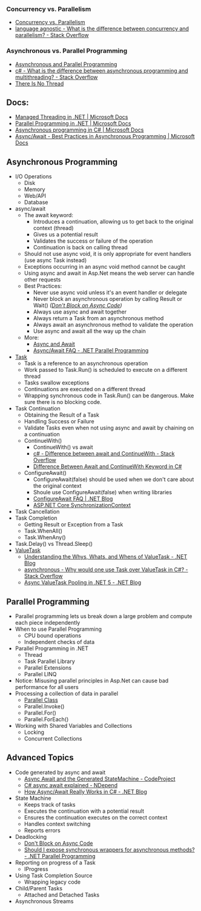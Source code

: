 ### Concurrency vs. Parallelism
- [Concurrency vs. Parallelism](https://jenkov.com/tutorials/java-concurrency/concurrency-vs-parallelism.html)
- [language agnostic - What is the difference between concurrency and parallelism? - Stack Overflow](https://stackoverflow.com/questions/1050222/what-is-the-difference-between-concurrency-and-parallelism)

### Asynchronous vs. Parallel Programming
- [Asynchronous and Parallel Programming](https://www.c-sharpcorner.com/uploadfile/bc1c71/asynchronous-and-parallel-programming/)
- [c# - What is the difference between asynchronous programming and multithreading? - Stack Overflow](https://stackoverflow.com/questions/34680985/what-is-the-difference-between-asynchronous-programming-and-multithreading)
- [There Is No Thread](https://blog.stephencleary.com/2013/11/there-is-no-thread.html)

## Docs:
- [Managed Threading in .NET | Microsoft Docs](https://docs.microsoft.com/en-us/dotnet/standard/threading/)
- [Parallel Programming in .NET | Microsoft Docs](https://docs.microsoft.com/en-us/dotnet/standard/parallel-programming/)
- [Asynchronous programming in C# | Microsoft Docs](https://docs.microsoft.com/en-us/dotnet/csharp/programming-guide/concepts/async/)
- [Async/Await - Best Practices in Asynchronous Programming | Microsoft Docs](https://docs.microsoft.com/en-us/archive/msdn-magazine/2013/march/async-await-best-practices-in-asynchronous-programming)

## Asynchronous Programming
- I/O Operations
  + Disk
  + Memory
  + Web/API
  + Database
- async/await
  + The await keyword:
    + Introduces a continuation, allowing us to get back to the original context (thread)
    + Gives us a potential result
    + Validates the success or failure of the operation
    + Continuation is back on calling thread
  + Should not use async void, it is only appropriate for event handlers (use async Task instead)
  + Exceptions occurring in an async void method cannot be caught
  + Using async and await in Asp.Net means the web server can handle other requests
  + Best Practices:
    + Never use async void unless it's an event handler or delegate
    + Never block an asynchronous operation by calling Result or Wait() *([Don't Block on Async Code](https://blog.stephencleary.com/2012/07/dont-block-on-async-code.html))*
    + Always use async and await together
    + Always return a Task from an asynchronous method
    + Always await an asynchronous method to validate the operation
    + Use async and await all the way up the chain
  + More:
    + [Async and Await](https://blog.stephencleary.com/2012/02/async-and-await.html)
    + [Async/Await FAQ - .NET Parallel Programming](https://devblogs.microsoft.com/pfxteam/asyncawait-faq/)
- [Task](https://docs.microsoft.com/en-us/dotnet/api/system.threading.tasks.task)
  + Task is a reference to an asynchronous operation
  + Work passed to Task.Run() is scheduled to execute on a different thread
  + Tasks swallow exceptions
  + Continuations are executed on a different thread
  + Wrapping synchronous code in Task.Run() can be dangerous. Make sure there is no blocking code.
- Task Continuation
  + Obtaining the Result of a Task
  + Handling Success or Failure
  + Validate Tasks even when not using async and await by chaining on a continuation
  + ContinueWith()
    + ContinueWith() vs await
    + [c# - Difference between await and ContinueWith - Stack Overflow](https://stackoverflow.com/questions/18965200/difference-between-await-and-continuewith)
    + [Difference Between Await and ContinueWith Keyword in C#](https://www.c-sharpcorner.com/UploadFile/pranayamr/difference-between-await-and-continuewith-keyword-in-C-Sharp/)
  + ConfigureAwait()
    + ConfigureAwait(false) should be used when we don't care about the original context
    + Shoule use ConfigureAwait(false) when writing libraries
    + [ConfigureAwait FAQ | .NET Blog](https://devblogs.microsoft.com/dotnet/configureawait-faq/)
    + [ASP.NET Core SynchronizationContext](https://blog.stephencleary.com/2017/03/aspnetcore-synchronization-context.html)
- Task Cancellation
- Task Completion
  + Getting Result or Exception from a Task
  + Task.WhenAll()
  + Task.WhenAny()
- Task.Delay() vs Thread.Sleep()
- [ValueTask](https://docs.microsoft.com/en-us/dotnet/api/system.threading.tasks.valuetask-1)
  + [Understanding the Whys, Whats, and Whens of ValueTask - .NET Blog](https://devblogs.microsoft.com/dotnet/understanding-the-whys-whats-and-whens-of-valuetask/)
  + [asynchronous - Why would one use Task<T> over ValueTask<T> in C#? - Stack Overflow](https://stackoverflow.com/questions/43000520/why-would-one-use-taskt-over-valuetaskt-in-c)
  + [Async ValueTask Pooling in .NET 5 - .NET Blog](https://devblogs.microsoft.com/dotnet/async-valuetask-pooling-in-net-5/)

## Parallel Programming
- Parallel programming lets us break down a large problem and compute each piece independently
- When to use Parallel Programming
  + CPU bound operations
  + Independent checks of data
- Parallel Programming in .NET
  + Thread
  + Task Parallel Library
  + Parallel Extensions
  + Parallel LINQ
- Notice: Misusing parallel principles in Asp.Net can cause bad performance for all users
- Processing a collection of data in parallel
  + [Parallel Class](https://docs.microsoft.com/en-us/dotnet/api/system.threading.tasks.parallel)
  + Parallel.Invoke()
  + Parallel.For()
  + Parallel.ForEach()
- Working with Shared Variables and Collections
  + Locking
  + Concurrent Collections
  
## Advanced Topics
- Code generated by async and await
  + [Async Await and the Generated StateMachine - CodeProject](https://www.codeproject.com/Articles/535635/Async-Await-and-the-Generated-StateMachine)
  + [C# async await explained - NDepend](https://blog.ndepend.com/c-async-await-explained/)
  + [How Async/Await Really Works in C# - .NET Blog](https://devblogs.microsoft.com/dotnet/how-async-await-really-works/)
- State Machine
  + Keeps track of tasks
  + Executes the continuation with a potential result
  + Ensures the continuation executes on the correct context
  + Handles context switching
  + Reports errors
- Deadlocking
  + [Don't Block on Async Code](https://blog.stephencleary.com/2012/07/dont-block-on-async-code.html)
  + [Should I expose synchronous wrappers for asynchronous methods? - .NET Parallel Programming](https://devblogs.microsoft.com/pfxteam/should-i-expose-synchronous-wrappers-for-asynchronous-methods/)
- Reporting on progress of a Task
  + IProgress<T>
- Using Task Completion Source
  + Wrapping legacy code
- Child/Parent Tasks
  + Attached and Detached Tasks
- Asynchronous Streams
